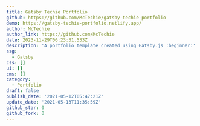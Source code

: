 ```yaml
---
title: Gatsby Techie Portfolio
github: https://github.com/McTechie/gatsby-techie-portfolio
demo: https://gatsby-techie-portfolio.netlify.app/
author: McTechie
author_link: https://github.com/McTechie
date: 2023-11-29T06:23:31.533Z
description: 'A portfolio template created using Gatsby.js :beginner:'
ssg:
  - Gatsby
css: []
ui: []
cms: []
category:
  - Portfolio
draft: false
publish_date: '2021-05-12T05:47:21Z'
update_date: '2021-05-13T11:35:59Z'
github_star: 0
github_fork: 0
---
```

